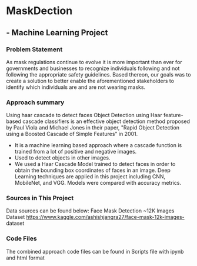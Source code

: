 # MaskDection
## - Machine Learning Project
### Problem Statement
As mask regulations continue to evolve it is more important than ever for governments and businesses to recognize individuals following and not following the appropriate safety guidelines. Based thereon, our goals was to create a solution to better enable the aforementioned stakeholders to identify which individuals are and are not wearing masks. 


### Approach summary
Using haar cascade to detect faces
Object Detection using Haar feature-based cascade classifiers is an effective object detection method proposed by Paul Viola and Michael Jones in their paper, "Rapid Object Detection using a Boosted Cascade of Simple Features" in 2001.
- It is a machine learning based approach where a cascade function is trained from a lot of positive and negative images.
- Used to detect objects in other images.
- We used a Haar Cascade Model trained to detect faces in order to obtain the bounding box coordinates of faces in an image.
Deep Learning techniques are applied in this project including CNN, MobileNet, and VGG. Models were compared with accuracy metrics. 

### Sources in This Project
Data sources can be found below:
Face Mask Detection ~12K Images Dataset
https://www.kaggle.com/ashishjangra27/face-mask-12k-images-
dataset

### Code Files
The combined approach code files can be found in Scripts file with ipynb and html format
